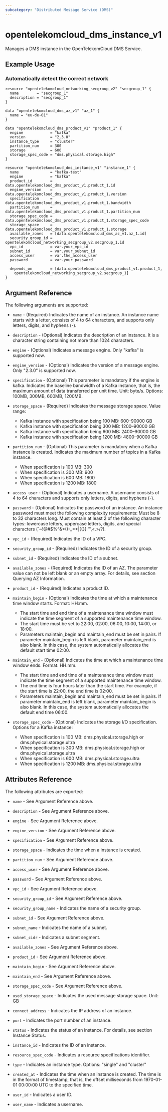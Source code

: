 ```yaml
---
subcategory: "Distributed Message Service (DMS)"
---
```


# opentelekomcloud_dms_instance_v1

Manages a DMS instance in the OpenTelekomCloud DMS Service.

## Example Usage

### Automatically detect the correct network

```hcl
resource "opentelekomcloud_networking_secgroup_v2" "secgroup_1" {
  name        = "secgroup_1"
  description = "secgroup_1"
}

data "opentelekomcloud_dms_az_v1" "az_1" {
  name = "eu-de-01"
}

data "opentelekomcloud_dms_product_v1" "product_1" {
  engine            = "kafka"
  version           = "2.3.0"
  instance_type     = "cluster"
  partition_num     = 300
  storage           = 600
  storage_spec_code = "dms.physical.storage.high"
}

resource "opentelekomcloud_dms_instance_v1" "instance_1" {
  name              = "kafka-test"
  engine            = "kafka"
  product_id        = data.opentelekomcloud_dms_product_v1.product_1.id
  engine_version    = data.opentelekomcloud_dms_product_v1.product_1.version
  specification     = data.opentelekomcloud_dms_product_v1.product_1.bandwidth
  partition_num     = data.opentelekomcloud_dms_product_v1.product_1.partition_num
  storage_spec_code = data.opentelekomcloud_dms_product_v1.product_1.storage_spec_code
  storage_space     = data.opentelekomcloud_dms_product_v1.product_1.storage
  available_zones   = [data.opentelekomcloud_dms_az_v1.az_1.id]
  security_group_id = opentelekomcloud_networking_secgroup_v2.secgroup_1.id
  vpc_id            = var.your_vpc_id
  subnet_id         = var.your_subnet_id
  access_user       = var.the_access_user
  password          = var.your_password

  depends_on        = [data.opentelekomcloud_dms_product_v1.product_1,
    opentelekomcloud_networking_secgroup_v2.secgroup_1]
}
```

## Argument Reference

The following arguments are supported:

* `name` - (Required) Indicates the name of an instance. An instance name starts with a letter,
  consists of 4 to 64 characters, and supports only letters, digits, and hyphens (-).

* `description` - (Optional) Indicates the description of an instance. It is a character
  string containing not more than 1024 characters.

* `engine` - (Optional) Indicates a message engine. Only "kafka" is supported now.

* `engine_version` - (Optional) Indicates the version of a message engine.
  Only "2.3.0" is supported now.

* `specification` - (Optional) This parameter is mandatory if the engine is kafka.
  Indicates the baseline bandwidth of a Kafka instance, that is, the maximum amount
  of data transferred per unit time. Unit: byte/s. Options: 100MB, 300MB, 600MB, 1200MB.

* `storage_space` - (Required) Indicates the message storage space. Value range:
  * Kafka instance with specification being 100 MB: 600–90000 GB
  * Kafka instance with specification being 300 MB: 1200–90000 GB
  * Kafka instance with specification being 600 MB: 2400–90000 GB
  * Kafka instance with specification being 1200 MB: 4800–90000 GB

* `partition_num` - (Optional) This parameter is mandatory when a Kafka instance is created.
  Indicates the maximum number of topics in a Kafka instance.
  * When specification is 100 MB: 300
  * When specification is 300 MB: 900
  * When specification is 600 MB: 1800
  * When specification is 1200 MB: 1800

* `access_user` - (Optional) Indicates a username. A username consists of 4 to 64 characters
  and supports only letters, digits, and hyphens (-).

* `password` - (Optional) Indicates the password of an instance. An instance password
  must meet the following complexity requirements: Must be 8 to 32 characters long.
  Must contain at least 2 of the following character types: lowercase letters, uppercase
  letters, digits, and special characters (`~!@#$%^&*()-_=+\|[{}]:'",<.>/?).

* `vpc_id` - (Required) Indicates the ID of a VPC.

* `security_group_id` - (Required) Indicates the ID of a security group.

* `subnet_id` - (Required) Indicates the ID of a subnet.

* `available_zones` - (Required) Indicates the ID of an AZ. The parameter value can not be
  left blank or an empty array. For details, see section Querying AZ Information.

* `product_id` - (Required) Indicates a product ID.

* `maintain_begin` - (Optional) Indicates the time at which a maintenance time window starts.
  Format: HH:mm.
  * The start time and end time of a maintenance time window must indicate the time segment of
  a supported maintenance time window.
  * The start time must be set to 22:00, 02:00, 06:00, 10:00, 14:00, or 18:00.
  * Parameters maintain_begin and maintain_end must be set in pairs. If parameter maintain_begin
  is left blank, parameter maintain_end is also blank. In this case, the system automatically
  allocates the default start time 02:00.

* `maintain_end` - (Optional) Indicates the time at which a maintenance time window ends.
  Format: HH:mm.
  * The start time and end time of a maintenance time window must indicate the time segment of
  a supported maintenance time window.
  * The end time is four hours later than the start time. For example, if the start time is 22:00,
  the end time is 02:00.
  * Parameters maintain_begin and maintain_end must be set in pairs. If parameter maintain_end is left
  blank, parameter maintain_begin is also blank. In this case, the system automatically allocates
  the default end time 06:00.

* `storage_spec_code` - (Optional) Indicates the storage I/O specification. Options for a Kafka instance:
  * When specification is 100 MB: dms.physical.storage.high or dms.physical.storage.ultra
  * When specification is 300 MB: dms.physical.storage.high or dms.physical.storage.ultra
  * When specification is 600 MB: dms.physical.storage.ultra
  * When specification is 1200 MB: dms.physical.storage.ultra

## Attributes Reference

The following attributes are exported:

* `name` - See Argument Reference above.

* `description` - See Argument Reference above.

* `engine` - See Argument Reference above.

* `engine_version` - See Argument Reference above.

* `specification` - See Argument Reference above.

* `storage_space` - Indicates the time when a instance is created.

* `partition_num` - See Argument Reference above.

* `access_user` - See Argument Reference above.

* `password` - See Argument Reference above.

* `vpc_id` - See Argument Reference above.

* `security_group_id` - See Argument Reference above.

* `security_group_name` - Indicates the name of a security group.

* `subnet_id` - See Argument Reference above.

* `subnet_name` - Indicates the name of a subnet.

* `subnet_cidr` - Indicates a subnet segment.

* `available_zones` - See Argument Reference above.

* `product_id` - See Argument Reference above.

* `maintain_begin` - See Argument Reference above.

* `maintain_end` - See Argument Reference above.

* `storage_spec_code` - See Argument Reference above.

* `used_storage_space` - Indicates the used message storage space. Unit: GB

* `connect_address` - Indicates the IP address of an instance.

* `port` - Indicates the port number of an instance.

* `status` - Indicates the status of an instance. For details, see section Instance Status.

* `instance_id` - Indicates the ID of an instance.

* `resource_spec_code` - Indicates a resource specifications identifier.

* `type` - Indicates an instance type. Options: "single" and "cluster"

* `created_at` - Indicates the time when an instance is created. The time is in the format
  of timestamp, that is, the offset milliseconds from 1970-01-01 00:00:00 UTC to the specified time.

* `user_id` - Indicates a user ID.

* `user_name` -	Indicates a username.
